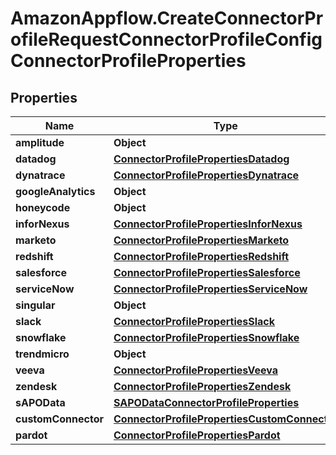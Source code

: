 # AmazonAppflow.CreateConnectorProfileRequestConnectorProfileConfigConnectorProfileProperties

## Properties

Name | Type | Description | Notes
------------ | ------------- | ------------- | -------------
**amplitude** | **Object** |  | [optional] 
**datadog** | [**ConnectorProfilePropertiesDatadog**](ConnectorProfilePropertiesDatadog.md) |  | [optional] 
**dynatrace** | [**ConnectorProfilePropertiesDynatrace**](ConnectorProfilePropertiesDynatrace.md) |  | [optional] 
**googleAnalytics** | **Object** |  | [optional] 
**honeycode** | **Object** |  | [optional] 
**inforNexus** | [**ConnectorProfilePropertiesInforNexus**](ConnectorProfilePropertiesInforNexus.md) |  | [optional] 
**marketo** | [**ConnectorProfilePropertiesMarketo**](ConnectorProfilePropertiesMarketo.md) |  | [optional] 
**redshift** | [**ConnectorProfilePropertiesRedshift**](ConnectorProfilePropertiesRedshift.md) |  | [optional] 
**salesforce** | [**ConnectorProfilePropertiesSalesforce**](ConnectorProfilePropertiesSalesforce.md) |  | [optional] 
**serviceNow** | [**ConnectorProfilePropertiesServiceNow**](ConnectorProfilePropertiesServiceNow.md) |  | [optional] 
**singular** | **Object** |  | [optional] 
**slack** | [**ConnectorProfilePropertiesSlack**](ConnectorProfilePropertiesSlack.md) |  | [optional] 
**snowflake** | [**ConnectorProfilePropertiesSnowflake**](ConnectorProfilePropertiesSnowflake.md) |  | [optional] 
**trendmicro** | **Object** |  | [optional] 
**veeva** | [**ConnectorProfilePropertiesVeeva**](ConnectorProfilePropertiesVeeva.md) |  | [optional] 
**zendesk** | [**ConnectorProfilePropertiesZendesk**](ConnectorProfilePropertiesZendesk.md) |  | [optional] 
**sAPOData** | [**SAPODataConnectorProfileProperties**](SAPODataConnectorProfileProperties.md) |  | [optional] 
**customConnector** | [**ConnectorProfilePropertiesCustomConnector**](ConnectorProfilePropertiesCustomConnector.md) |  | [optional] 
**pardot** | [**ConnectorProfilePropertiesPardot**](ConnectorProfilePropertiesPardot.md) |  | [optional] 



